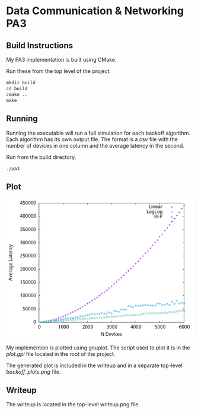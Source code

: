 # Data Communication & Networking PA3
## Build Instructions

My PA3 implementation is built using CMake. 

Run these from the top level of the project.

```
mkdir build
cd build
cmake ..
make
```

## Running

Running the executable will run a full simulation for each backoff
algorithm. Each algorithm has its own output file. The format is a csv
file with the number of devices in one column and the average latency
in the second.

Run from the build directory.

```
./pa3
```

## Plot

 ![Alt text](/backoff-plots.png?raw=true "Plot")

 My implemention is plotted using gnuplot. The script used to plot it
 is in the _plot.gpi_ file located in the root of the project.
 
 The generated plot is included in the writeup and in a separate
 top-level _backoff_plots.png_ file.
 
## Writeup

The writeup is located in the top-level writeup.png file.
